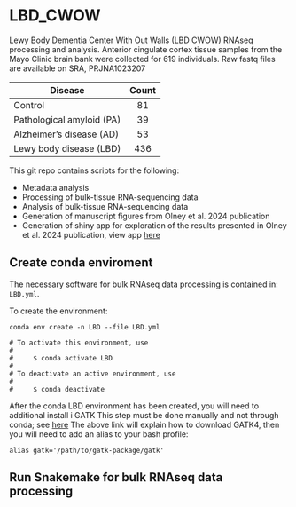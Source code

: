 # LBD_CWOW
Lewy Body Dementia Center With Out Walls (LBD CWOW) RNAseq processing and analysis.
Anterior cingulate cortex tissue samples from the Mayo Clinic brain bank were collected for 619 individuals. 
Raw fastq files are available on SRA, PRJNA1023207

| Disease                   | Count   |
| ------------------------- |:-------:|
| Control                   | 81      |
| Pathological  amyloid (PA)  | 39      |
| Alzheimer’s disease (AD)  | 53      |
| Lewy body disease (LBD)  | 436    |

This git repo contains scripts for the following:
-   Metadata analysis
-   Processing of bulk-tissue RNA-sequencing data
-   Analysis of bulk-tissue RNA-sequencing data 
-   Generation of manuscript figures from Olney et al. 2024 publication 
-   Generation of shiny app for exploration of the results presented in Olney et al. 2024 publication, view app [here](https://fryerlab.shinyapps.io/LBD_CWOW/)


## Create conda enviroment

The necessary software for bulk RNAseq data processing is contained in: `LBD.yml`.

To create the environment:
```
conda env create -n LBD --file LBD.yml

# To activate this environment, use
#
#     $ conda activate LBD
#
# To deactivate an active environment, use
#
#     $ conda deactivate

```
After the conda LBD environment has been created, you will need to additional install i GATK
This step must be done manually and not through conda; see [here](https://gatk.broadinstitute.org/hc/en-us/articles/360036194592-Getting-started-with-GATK4)
The above link will explain how to download GATK4, then you will need to add an alias to your bash profile:
```
alias gatk='/path/to/gatk-package/gatk'
```

## Run Snakemake for bulk RNAseq  data processing 

